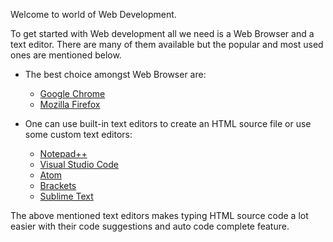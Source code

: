 Welcome to world of Web Development.

To get started with Web development all we need is a Web Browser and a text editor.
There are many of them available but the popular and most used ones are mentioned below.

* The best choice amongst Web Browser are:
  - [Google Chrome](https://www.google.com/chrome/)
  - [Mozilla Firefox](https://www.mozilla.org/en-US/firefox/new/)

* One can use built-in text editors to create an HTML source file or use some custom text editors:
  - [Notepad++](https://notepad-plus-plus.org/downloads/)
  - [Visual Studio Code](https://code.visualstudio.com/download)
  - [Atom](https://atom.io/)
  - [Brackets](http://brackets.io/)
  - [Sublime Text](http://www.sublimetext.com/download)

The above mentioned text editors makes typing HTML source code a lot easier with their code suggestions and auto code complete feature.
 
